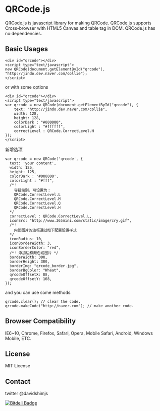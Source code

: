 # QRCode.js
QRCode.js is javascript library for making QRCode. QRCode.js supports Cross-browser with HTML5 Canvas and table tag in DOM.
QRCode.js has no dependencies.

## Basic Usages
```
<div id="qrcode"></div>
<script type="text/javascript">
new QRCode(document.getElementById("qrcode"), "http://jindo.dev.naver.com/collie");
</script>
```

or with some options

```
<div id="qrcode"></div>
<script type="text/javascript">
var qrcode = new QRCode(document.getElementById("qrcode"), {
	text: "http://jindo.dev.naver.com/collie",
	width: 128,
	height: 128,
	colorDark : "#000000",
	colorLight : "#ffffff",
	correctLevel : QRCode.CorrectLevel.H
});
</script>
```

新增选项
```
var qrcode = new QRCode('qrcode', {
  text: 'your content',
  width: 125,
  height: 125,
  colorDark : '#000000',
  colorLight : "#fff",
  /*!
	容错级别，可设置为：
	QRCode.CorrectLevel.L
	QRCode.CorrectLevel.M
	QRCode.CorrectLevel.Q
	QRCode.CorrectLevel.H
  */
  correctLevel : QRCode.CorrectLevel.L,
  iconSrc: "http://www.365mini.com/static/image/cry.gif",
  /*!
	内部图片的边框通过如下配置设置样式
  */
  iconRadius: 10,
  iconBorderWidth: 3,
  iconBorderColor: "red",
  /*! 添加边框颜色或图片 */
  borderWidth: 300,
  borderHeight: 300,
  borderImg: "qrcode_border.jpg",
  borderBgColor: "Wheat",
  qrcodeOffsetX: 88,
  qrcodeOffsetY: 108,
});
```

and you can use some methods

```
qrcode.clear(); // clear the code.
qrcode.makeCode("http://naver.com"); // make another code.
```

## Browser Compatibility
IE6~10, Chrome, Firefox, Safari, Opera, Mobile Safari, Android, Windows Mobile, ETC.

## License
MIT License

## Contact
twitter @davidshimjs

[![Bitdeli Badge](https://d2weczhvl823v0.cloudfront.net/davidshimjs/qrcodejs/trend.png)](https://bitdeli.com/free "Bitdeli Badge")

